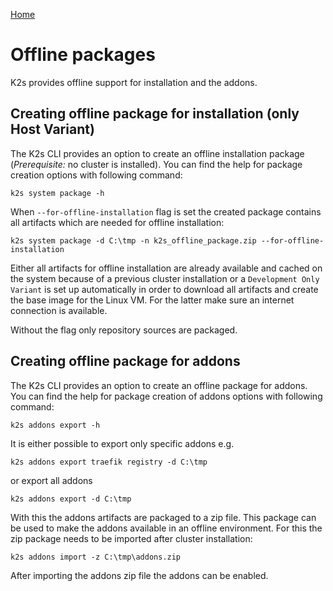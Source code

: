 <!--
SPDX-FileCopyrightText: © 2023 Siemens Healthcare GmbH

SPDX-License-Identifier: MIT
-->


[Home](../README.md)

# Offline packages

K2s provides offline support for installation and the addons.

## Creating offline package for installation (only Host Variant)

The K2s CLI provides an option to create an offline installation package (*Prerequisite:* no cluster is installed). You can find the help for package creation options with following command:

```
k2s system package -h
```

When `--for-offline-installation` flag is set the created package contains all artifacts which are needed for offline installation:

```
k2s system package -d C:\tmp -n k2s_offline_package.zip --for-offline-installation
```

Either all artifacts for offline installation are already available and cached on the system because of a previous cluster installation or a `Development Only Variant` is set up automatically in order to download all artifacts and create the base image for the Linux VM. For the latter make sure an internet connection is available.

Without the flag only repository sources are packaged.


## Creating offline package for addons

The K2s CLI provides an option to create an offline package for addons. You can find the help for package creation of addons options with following command:

```
k2s addons export -h
```

It is either possible to export only specific addons e.g.

```
k2s addons export traefik registry -d C:\tmp
```

or export all addons

```
k2s addons export -d C:\tmp
```

With this the addons artifacts are packaged to a zip file. This package can be used to make the addons available in an offline environment. For this the zip package needs to be imported after cluster installation:

```
k2s addons import -z C:\tmp\addons.zip
```

After importing the addons zip file the addons can be enabled.

